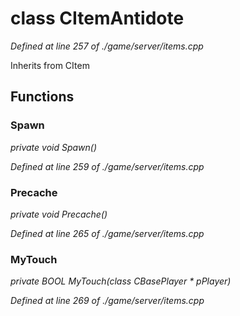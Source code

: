 # class CItemAntidote

*Defined at line 257 of ./game/server/items.cpp*

Inherits from CItem



## Functions

### Spawn

*private void Spawn()*

*Defined at line 259 of ./game/server/items.cpp*

### Precache

*private void Precache()*

*Defined at line 265 of ./game/server/items.cpp*

### MyTouch

*private BOOL MyTouch(class CBasePlayer * pPlayer)*

*Defined at line 269 of ./game/server/items.cpp*



